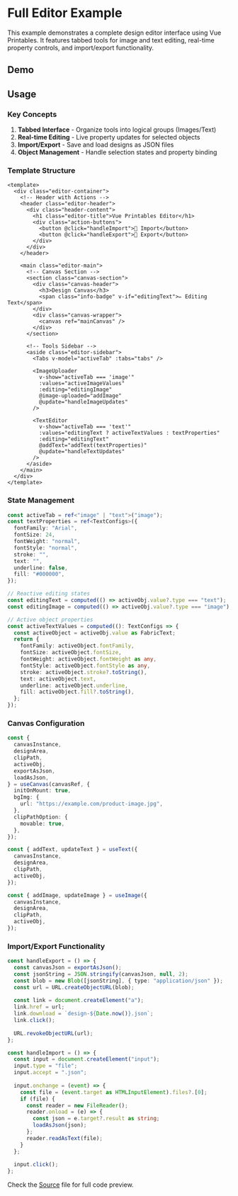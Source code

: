 # Full Editor Example

This example demonstrates a complete design editor interface using Vue Printables. It features tabbed tools for image and text editing, real-time property controls, and import/export functionality.

## Demo

<script setup lang="ts">
import FullEditor from "../code/examples/FullEditor.vue"
</script>

<FullEditor />

## Usage

### Key Concepts

1. **Tabbed Interface** - Organize tools into logical groups (Images/Text)
2. **Real-time Editing** - Live property updates for selected objects
3. **Import/Export** - Save and load designs as JSON files
4. **Object Management** - Handle selection states and property binding

### Template Structure

```vue
<template>
  <div class="editor-container">
    <!-- Header with Actions -->
    <header class="editor-header">
      <div class="header-content">
        <h1 class="editor-title">Vue Printables Editor</h1>
        <div class="action-buttons">
          <button @click="handleImport">📁 Import</button>
          <button @click="handleExport">💾 Export</button>
        </div>
      </div>
    </header>

    <main class="editor-main">
      <!-- Canvas Section -->
      <section class="canvas-section">
        <div class="canvas-header">
          <h3>Design Canvas</h3>
          <span class="info-badge" v-if="editingText">✏️ Editing Text</span>
        </div>
        <div class="canvas-wrapper">
          <canvas ref="mainCanvas" />
        </div>
      </section>

      <!-- Tools Sidebar -->
      <aside class="editor-sidebar">
        <Tabs v-model="activeTab" :tabs="tabs" />
        
        <ImageUploader
          v-show="activeTab === 'image'"
          :values="activeImageValues"
          :editing="editingImage"
          @image-uploaded="addImage"
          @update="handleImageUpdates"
        />
        
        <TextEditor
          v-show="activeTab === 'text'"
          :values="editingText ? activeTextValues : textProperties"
          :editing="editingText"
          @addText="addText(textProperties)"
          @update="handleTextUpdates"
        />
      </aside>
    </main>
  </div>
</template>
```

### State Management

```ts
const activeTab = ref<"image" | "text">("image");
const textProperties = ref<TextConfigs>({
  fontFamily: "Arial",
  fontSize: 24,
  fontWeight: "normal",
  fontStyle: "normal",
  stroke: "",
  text: "",
  underline: false,
  fill: "#000000",
});

// Reactive editing states
const editingText = computed(() => activeObj.value?.type === "text");
const editingImage = computed(() => activeObj.value?.type === "image");

// Active object properties
const activeTextValues = computed((): TextConfigs => {
  const activeObject = activeObj.value as FabricText;
  return {
    fontFamily: activeObject.fontFamily,
    fontSize: activeObject.fontSize,
    fontWeight: activeObject.fontWeight as any,
    fontStyle: activeObject.fontStyle as any,
    stroke: activeObject.stroke?.toString(),
    text: activeObject.text,
    underline: activeObject.underline,
    fill: activeObject.fill?.toString(),
  };
});
```

### Canvas Configuration

```ts
const {
  canvasInstance,
  designArea,
  clipPath,
  activeObj,
  exportAsJson,
  loadAsJson,
} = useCanvas(canvasRef, {
  initOnMount: true,
  bgImg: {
    url: "https://example.com/product-image.jpg",
  },
  clipPathOption: {
    movable: true,
  },
});

const { addText, updateText } = useText({
  canvasInstance,
  designArea,
  clipPath,
  activeObj,
});

const { addImage, updateImage } = useImage({
  canvasInstance,
  designArea,
  clipPath,
  activeObj,
});
```

### Import/Export Functionality

```ts
const handleExport = () => {
  const canvasJson = exportAsJson();
  const jsonString = JSON.stringify(canvasJson, null, 2);
  const blob = new Blob([jsonString], { type: "application/json" });
  const url = URL.createObjectURL(blob);
  
  const link = document.createElement("a");
  link.href = url;
  link.download = `design-${Date.now()}.json`;
  link.click();
  
  URL.revokeObjectURL(url);
};

const handleImport = () => {
  const input = document.createElement("input");
  input.type = "file";
  input.accept = ".json";
  
  input.onchange = (event) => {
    const file = (event.target as HTMLInputElement).files?.[0];
    if (file) {
      const reader = new FileReader();
      reader.onload = (e) => {
        const json = e.target?.result as string;
        loadAsJson(json);
      };
      reader.readAsText(file);
    }
  };
  
  input.click();
};
```

Check the [Source](https://github.com/ahmedd-mahmoud/custom-design-printables/blob/main/docs/code/examples/FullEditor.vue) file for full code preview.
